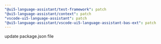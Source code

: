 ```yaml
---
"@ui5-language-assistant/test-framework": patch
"@ui5-language-assistant/context": patch
"vscode-ui5-language-assistant": patch
"@ui5-language-assistant/vscode-ui5-language-assistant-bas-ext": patch
---
```


update package.json file
